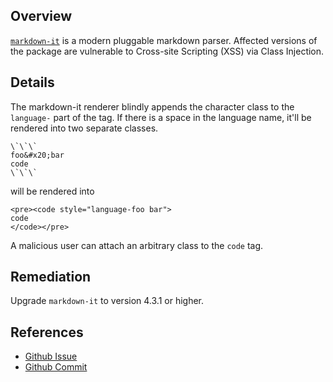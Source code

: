 ## Overview
[`markdown-it`](https://www.npmjs.com/package/markdown-it) is a modern pluggable markdown parser.
Affected versions of the package are vulnerable to Cross-site Scripting (XSS) via Class Injection.

## Details
The markdown-it renderer blindly appends the character class to the `language-` part of the tag. If there is a space in the language name, it'll be rendered into two separate classes.
```
\`\`\`
foo&#x20;bar
code
\`\`\`
```
will be rendered into
```
<pre><code style="language-foo bar">
code
</code></pre>
```
A malicious user can attach an arbitrary class to the `code` tag.

## Remediation
Upgrade `markdown-it` to version 4.3.1 or higher.

## References
- [Github Issue](https://github.com/markdown-it/markdown-it/issues/128)
- [Github Commit](https://github.com/markdown-it/markdown-it/commit/019bbda5f5ee8b7d00f2633340aef3b0d000e3f1)
